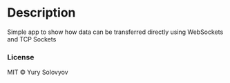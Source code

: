 # Description
Simple app to show how data can be transferred directly using WebSockets and TCP Sockets

### License

MIT © Yury Solovyov
